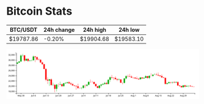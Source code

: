 # Bitcoin Stats

BTC/USDT|24h change|24h high|24h low|
|---|---|---|---|
|$19787.86|-0.20%|$19904.68|$19583.10|

<img src="./chart.svg">
